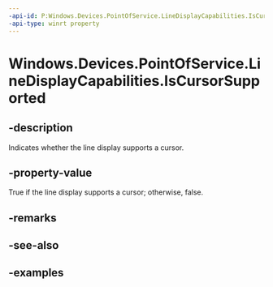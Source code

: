 ```yaml
---
-api-id: P:Windows.Devices.PointOfService.LineDisplayCapabilities.IsCursorSupported
-api-type: winrt property
---
```


<!-- Property syntax.
public bool IsCursorSupported { get; }
-->

# Windows.Devices.PointOfService.LineDisplayCapabilities.IsCursorSupported

## -description
Indicates whether the line display supports a cursor.

## -property-value
True if the line display supports a cursor; otherwise, false.

## -remarks

## -see-also

## -examples
